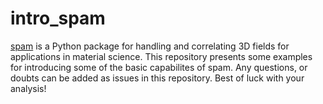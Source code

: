 # intro_spam
[spam](https://ttk.gricad-pages.univ-grenoble-alpes.fr/spam/index.html) is a Python package for handling and correlating 3D fields for applications in material science.
This repository presents some examples for introducing some of the basic capabilites of spam.
Any questions, or doubts can be added as issues in this repository.
Best of luck with your analysis!
